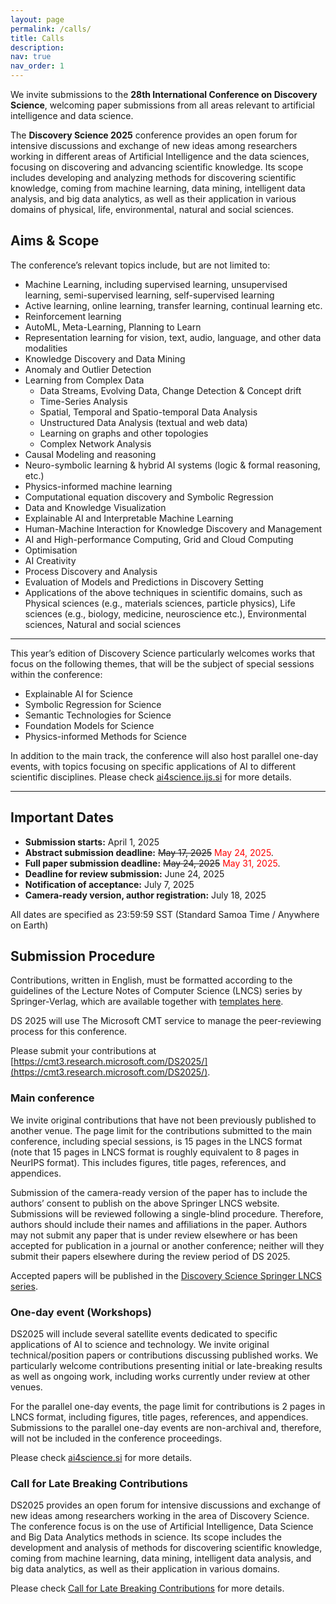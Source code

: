 ```yaml
---
layout: page
permalink: /calls/
title: Calls
description:
nav: true
nav_order: 1
---
```


We invite submissions to the **28th International Conference on Discovery Science**, welcoming paper submissions from all areas relevant to artificial intelligence and data science.

The **Discovery Science 2025** conference provides an open forum for intensive discussions and exchange of new ideas among researchers working in different areas of Artificial Intelligence and the data sciences, focusing on discovering and advancing scientific knowledge. Its scope includes developing and analyzing methods for discovering scientific knowledge, coming from machine learning, data mining, intelligent data analysis, and big data analytics, as well as their application in various domains of physical, life, environmental, natural and social sciences.

## Aims & Scope

The conference’s relevant topics include, but are not limited to:

- Machine Learning, including supervised learning, unsupervised learning, semi-supervised learning, self-supervised learning
- Active learning, online learning, transfer learning, continual learning etc.
- Reinforcement learning
- AutoML, Meta-Learning, Planning to Learn
- Representation learning for vision, text, audio, language, and other data modalities
- Knowledge Discovery and Data Mining
- Anomaly and Outlier Detection
- Learning from Complex Data
  - Data Streams, Evolving Data, Change Detection & Concept drift
  - Time-Series Analysis
  - Spatial, Temporal and Spatio-temporal Data Analysis
  - Unstructured Data Analysis (textual and web data)
  - Learning on graphs and other topologies
  - Complex Network Analysis
- Causal Modeling and reasoning
- Neuro-symbolic learning & hybrid AI systems (logic & formal reasoning, etc.)
- Physics-informed machine learning
- Computational equation discovery and Symbolic Regression
- Data and Knowledge Visualization
- Explainable AI and Interpretable Machine Learning
- Human-Machine Interaction for Knowledge Discovery and Management
- AI and High-performance Computing, Grid and Cloud Computing
- Optimisation
- AI Creativity
- Process Discovery and Analysis
- Evaluation of Models and Predictions in Discovery Setting
- Applications of the above techniques in scientific domains, such as Physical sciences (e.g., materials sciences, particle physics), Life sciences (e.g., biology, medicine, neuroscience etc.), Environmental sciences, Natural and social sciences

---

This year’s edition of Discovery Science particularly welcomes works that focus on the following themes, that will be the subject of special sessions within the conference:

- Explainable AI for Science
- Symbolic Regression for Science
- Semantic Technologies for Science
- Foundation Models for Science
- Physics-informed Methods for Science

In addition to the main track, the conference will also host parallel one-day events, with topics focusing on specific applications of AI to different scientific disciplines. Please check [ai4science.ijs.si](https://ai4science.ijs.si/) for more details.

---

## Important Dates

- **Submission starts:** April 1, 2025
- **Abstract submission deadline:** ~~May 17, 2025~~ <span style="color:red">May 24, 2025</span>.
- **Full paper submission deadline:** ~~May 24, 2025~~ <span style="color:red">May 31, 2025</span>.
- **Deadline for review submission:** June 24, 2025
- **Notification of acceptance:** July 7, 2025
- **Camera-ready version, author registration:** July 18, 2025

All dates are specified as 23:59:59 SST (Standard Samoa Time / Anywhere on Earth)

## Submission Procedure

Contributions, written in English, must be formatted according to the guidelines of the Lecture Notes of Computer Science (LNCS) series by Springer-Verlag, which are available together with [templates here](https://www.springer.com/gp/computer-science/lncs/conference-proceedings-guidelines).

DS 2025 will use The Microsoft CMT service to manage the peer-reviewing process for this conference.

Please submit your contributions at [https://cmt3.research.microsoft.com/DS2025/](https://cmt3.research.microsoft.com/DS2025/).

### **Main conference**

We invite original contributions that have not been previously published to another venue. The page limit for the contributions submitted to the main conference, including special sessions, is 15 pages in the LNCS format (note that 15 pages in LNCS format is roughly equivalent to 8 pages in NeurIPS format). This includes figures, title pages, references, and appendices.

Submission of the camera-ready version of the paper has to include the authors’ consent to publish on the above Springer LNCS website. Submissions will be reviewed following a single-blind procedure. Therefore, authors should include their names and affiliations in the paper. Authors may not submit any paper that is under review elsewhere or has been accepted for publication in a journal or another conference; neither will they submit their papers elsewhere during the review period of DS 2025.

Accepted papers will be published in the [Discovery Science Springer LNCS series](https://link.springer.com/conference/dis).

### **One-day event (Workshops)**

DS2025 will include several satellite events dedicated to specific applications of AI to science and technology. We invite original technical/position papers or contributions discussing published works. We particularly welcome contributions presenting initial or late-breaking results as well as ongoing work, including works currently under review at other venues.

For the parallel one-day events, the page limit for contributions is 2 pages in LNCS format, including figures, title pages, references, and appendices. Submissions to the parallel one-day events are non-archival and, therefore, will not be included in the conference proceedings.

Please check [ai4science.si](https://ai4science.si/) for more details.

### **Call for Late Breaking Contributions**

DS2025 provides an open forum for intensive discussions and exchange of new ideas among researchers working in the area of Discovery Science. The conference focus is on the use of Artificial Intelligence, Data Science and Big Data Analytics methods in science. Its scope includes the development and analysis of methods for discovering scientific knowledge, coming from machine learning, data mining, intelligent data analysis, and big data analytics, as well as their application in various domains.

Please check [Call for Late Breaking Contributions](/CfPosters/) for more details.
